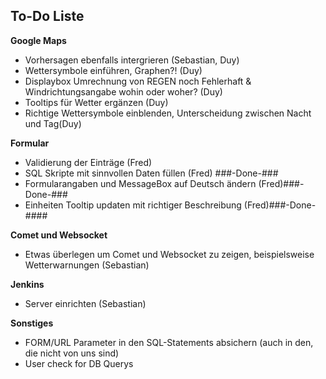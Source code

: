 <h2>To-Do Liste</h2>

<b>Google Maps</b>
<ul>
<li>Vorhersagen ebenfalls intergrieren (Sebastian, Duy)</li>
<li>Wettersymbole einführen, Graphen?! (Duy)</li>
<li>Displaybox Umrechnung von REGEN noch Fehlerhaft & Windrichtungsangabe wohin oder woher? (Duy)</li>
<li>Tooltips für Wetter ergänzen (Duy)</li>
<li>Richtige Wettersymbole einblenden, Unterscheidung zwischen Nacht und Tag(Duy) </li>
</ul>

<b>Formular</b>
<ul>
<li>Validierung der Einträge (Fred)</li>
<li>SQL Skripte mit sinnvollen Daten füllen (Fred) ###-Done-###</li>
<li>Formularangaben und MessageBox auf Deutsch ändern (Fred)###-Done-###</li>
<li>Einheiten Tooltip updaten mit richtiger Beschreibung (Fred)###-Done-####</li>
</ul>

<b>Comet und Websocket</b>
<ul>
<li>Etwas überlegen um Comet und Websocket zu zeigen, beispielsweise Wetterwarnungen (Sebastian)</li>
</ul>

<b>Jenkins</b>
<ul>
<li>Server einrichten (Sebastian)</li>
</ul>

<b>Sonstiges</b>
<ul>
<li>FORM/URL Parameter in den SQL-Statements absichern (auch in den, die nicht von uns sind)</li>
<li>User check for DB Querys  </li>
</ul>
